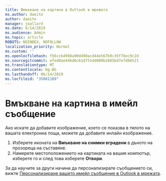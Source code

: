 ```yaml
---
title: Вмъкване на картина в Outlook в мрежата
ms.author: daeite
author: daeite
manager: joallard
ms.date: 6/14/2019
ms.audience: Admin
ms.topic: article
ROBOTS: NOINDEX, NOFOLLOW
localization_priority: Normal
ms.custom: ''
ms.openlocfilehash: f56ccb4998a90d490acd44e567b0c35f76ec9c2d
ms.sourcegitcommit: efed0ae44bd6c61d751dd008b2885bd7e7d86521
ms.translationtype: MT
ms.contentlocale: bg-BG
ms.lasthandoff: 06/14/2019
ms.locfileid: "35001109"
---
```

# <a name="insert-a-picture-in-an-email-message"></a>Вмъкване на картина в имейл съобщение

Ако искате да добавите изображение, което се показва в тялото на вашата електронна поща, можете да добавите инлайн изображение.

1. Изберете иконата на **Вмъкване на снимки вградени** в дъното на прозореца на съставяне.
1. Намерете местоположението на картината на вашия компютър, изберете го и след това изберете **Отвори**.

За да научите за други начини да персонализирате съобщението си, вижте [Персонализиране вашето имейл съобщение в Outlook в мрежата](https://support.office.com/article/079442eb-6b41-4ff5-b6e0-a83d3967ac41).